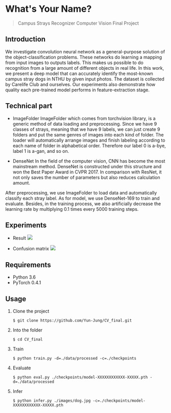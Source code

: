 # What's Your Name?

>Campus Strays Recognizer
>Computer Vision Final Project

## Introduction
We investigate convolution neural network as a general-purpose solution of the object-classification problems. These networks do learning a mapping from input images to outputs labels. This makes us possible to do recognition from a large amount of different objects in real life. In this work, we present a deep model that can accurately identify the most-known campus stray dogs in NTHU by given input photos. The dataset is collected by Carelife Club and ourselves. Our experiments also demonstrate how quality each pre-trained model performs in feature-extraction stage.

## Technical part

* ImageFolder
ImageFolder which comes from torchvision library, is a generic method of data loading and preprocessing. Since we have 9 classes of strays, meaning that we have 9 labels, we can just create 9 folders and put the same genres of images into each kind of folder. The loader will automatically arrange images and finish labeling according to each name of folder in alphabetical order. Therefore our label 0 is a-bye, label 1 is a-gan, and so on.

* DenseNet
In the field of the computer vision, CNN has become the most mainstream method. DenseNet is constructed under this structure and won the Best Paper Award in CVPR 2017. In comparison with ResNet, it not only saves the number of parameters but also reduces calculation amount.

After preprocessing, we use ImageFolder to load data and automatically classify each stray label. As for model, we use DenseNet-169 to train and evaluate. Besides, in the training process, we also artificially decrease the learning rate by multiplying 0.1 times every 5000 training steps.

## Experiments


* Result
![](https://i.imgur.com/g5yVUKy.png)



* Confusion matrix
![](https://i.imgur.com/auSOkC4.png)



## Requirements

* Python 3.6
* PyTorch 0.4.1


## Usage
1. Clone the project
    ```
    $ git clone https://github.com/Yun-Jung/CV_final.git
    ```
2. Into the folder
    ```
    $ cd CV_final
    ```

3. Train
    ```
    $ python train.py -d=./data/processed -c=./checkpoints
    ```

4. Evaluate
    ```
    $ python eval.py ./checkpoints/model-XXXXXXXXXXXX-XXXXX.pth -d=./data/processed
    ```

5. Infer
    ```
    $ python infer.py ./images/dog.jpg -c=./checkpoints/model-XXXXXXXXXXXX-XXXXX.pth
    ```
